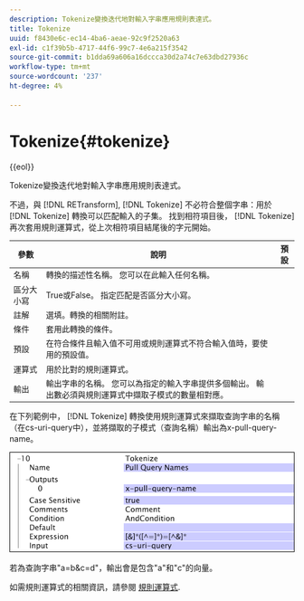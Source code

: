 ```yaml
---
description: Tokenize變換迭代地對輸入字串應用規則表達式。
title: Tokenize
uuid: f8430e6c-ec14-4ba6-aeae-92c9f2520a63
exl-id: c1f39b5b-4717-44f6-99c7-4e6a215f3542
source-git-commit: b1dda69a606a16dccca30d2a74c7e63dbd27936c
workflow-type: tm+mt
source-wordcount: '237'
ht-degree: 4%

---
```


# Tokenize{#tokenize}

{{eol}}

Tokenize變換迭代地對輸入字串應用規則表達式。

不過，與 [!DNL RETransform], [!DNL Tokenize] 不必符合整個字串：用於 [!DNL Tokenize] 轉換可以匹配輸入的子集。 找到相符項目後， [!DNL Tokenize] 再次套用規則運算式，從上次相符項目結尾後的字元開始。

| 參數 | 說明 | 預設 |
|---|---|---|
| 名稱 | 轉換的描述性名稱。 您可以在此輸入任何名稱。 |  |
| 區分大小寫 | True或False。 指定匹配是否區分大小寫。 |  |
| 註解 | 選填。轉換的相關附註。 |  |
| 條件 | 套用此轉換的條件。 |  |
| 預設 | 在符合條件且輸入值不可用或規則運算式不符合輸入值時，要使用的預設值。 |  |
| 運算式 | 用於比對的規則運算式。 |  |
| 輸出 | 輸出字串的名稱。 您可以為指定的輸入字串提供多個輸出。 輸出數必須與規則運算式中擷取子模式的數量相對應。 |  |

在下列範例中， [!DNL Tokenize] 轉換使用規則運算式來擷取查詢字串的名稱（在cs-uri-query中），並將擷取的子模式（查詢名稱）輸出為x-pull-query-name。

![](assets/cfg_TransformationType_Tokenize.png)

若為查詢字串&quot;a=b&amp;c=d&quot;，輸出會是包含&quot;a&quot;和&quot;c&quot;的向量。

如需規則運算式的相關資訊，請參閱 [規則運算式](../../../../../home/c-dataset-const-proc/c-reg-exp.md#concept-070077baa419475094ef0469e92c5b9c).
